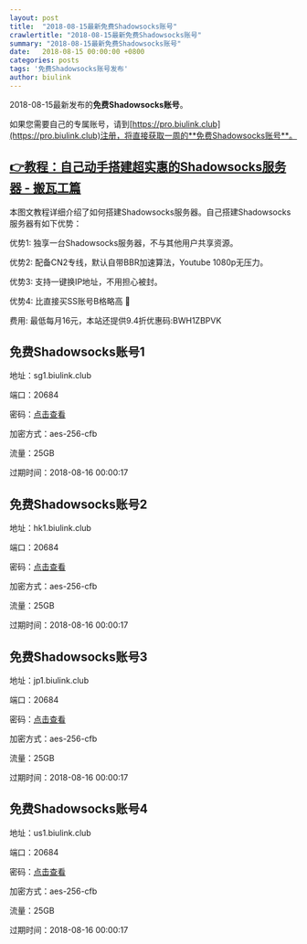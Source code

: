 ```yaml
---
layout: post
title:  "2018-08-15最新免费Shadowsocks账号"
crawlertitle: "2018-08-15最新免费Shadowsocks账号"
summary: "2018-08-15最新免费Shadowsocks账号"
date:   2018-08-15 00:00:00 +0800
categories: posts
tags: '免费Shadowsocks账号发布'
author: biulink
---
```


2018-08-15最新发布的**免费Shadowsocks账号**。

如果您需要自己的专属账号，请到[https://pro.biulink.club](https://pro.biulink.club)注册，将直接获取一周的**免费Shadowsocks账号**。

## [👉教程：自己动手搭建超实惠的Shadowsocks服务器 - 搬瓦工篇](https://github.com/Biulink/ShadowsocksTutorials/blob/master/%E6%95%99%E6%82%A8%E8%87%AA%E5%B7%B1%E5%8A%A8%E6%89%8B%E6%90%AD%E5%BB%BA%E8%B6%85%E5%AE%9E%E6%83%A0%E7%9A%84Shadowsocks%E6%9C%8D%E5%8A%A1%E5%99%A8%20-%20%E6%90%AC%E7%93%A6%E5%B7%A5%E7%AF%87.md)
  
  本图文教程详细介绍了如何搭建Shadowsocks服务器。自己搭建Shadowsocks服务器有如下优势：

  优势1: 独享一台Shadowsocks服务器，不与其他用户共享资源。

  优势2: 配备CN2专线，默认自带BBR加速算法，Youtube 1080p无压力。

  优势3: 支持一键换IP地址，不用担心被封。

  优势4: 比直接买SS账号B格略高 🙂

  费用: 最低每月16元，本站还提供9.4折优惠码:BWH1ZBPVK  
## 免费Shadowsocks账号1

地址：sg1.biulink.club

端口：20684

密码：[点击查看](https://github.com/Biulink/ShadowsocksTutorials/blob/master/publish/2018-08-15%E6%9C%80%E6%96%B0%E5%85%8D%E8%B4%B9Shadowsocks%E8%B4%A6%E5%8F%B7.md)

加密方式：aes-256-cfb

流量：25GB

过期时间：2018-08-16 00:00:17

## 免费Shadowsocks账号2

地址：hk1.biulink.club

端口：20684

密码：[点击查看](https://github.com/Biulink/ShadowsocksTutorials/blob/master/publish/2018-08-15%E6%9C%80%E6%96%B0%E5%85%8D%E8%B4%B9Shadowsocks%E8%B4%A6%E5%8F%B7.md)

加密方式：aes-256-cfb

流量：25GB

过期时间：2018-08-16 00:00:17

## 免费Shadowsocks账号3

地址：jp1.biulink.club

端口：20684

密码：[点击查看](https://github.com/Biulink/ShadowsocksTutorials/blob/master/publish/2018-08-15%E6%9C%80%E6%96%B0%E5%85%8D%E8%B4%B9Shadowsocks%E8%B4%A6%E5%8F%B7.md)

加密方式：aes-256-cfb

流量：25GB

过期时间：2018-08-16 00:00:17

## 免费Shadowsocks账号4

地址：us1.biulink.club

端口：20684

密码：[点击查看](https://github.com/Biulink/ShadowsocksTutorials/blob/master/publish/2018-08-15%E6%9C%80%E6%96%B0%E5%85%8D%E8%B4%B9Shadowsocks%E8%B4%A6%E5%8F%B7.md)

加密方式：aes-256-cfb

流量：25GB

过期时间：2018-08-16 00:00:17

